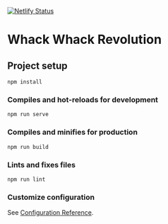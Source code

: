 [![Netlify Status](https://api.netlify.com/api/v1/badges/92d97559-dcc5-44ae-80b8-030aa060652e/deploy-status)](https://app.netlify.com/sites/whuacamole/deploys)

# Whack Whack Revolution

## Project setup
```
npm install
```

### Compiles and hot-reloads for development
```
npm run serve
```

### Compiles and minifies for production
```
npm run build
```

### Lints and fixes files
```
npm run lint
```

### Customize configuration
See [Configuration Reference](https://cli.vuejs.org/config/).
